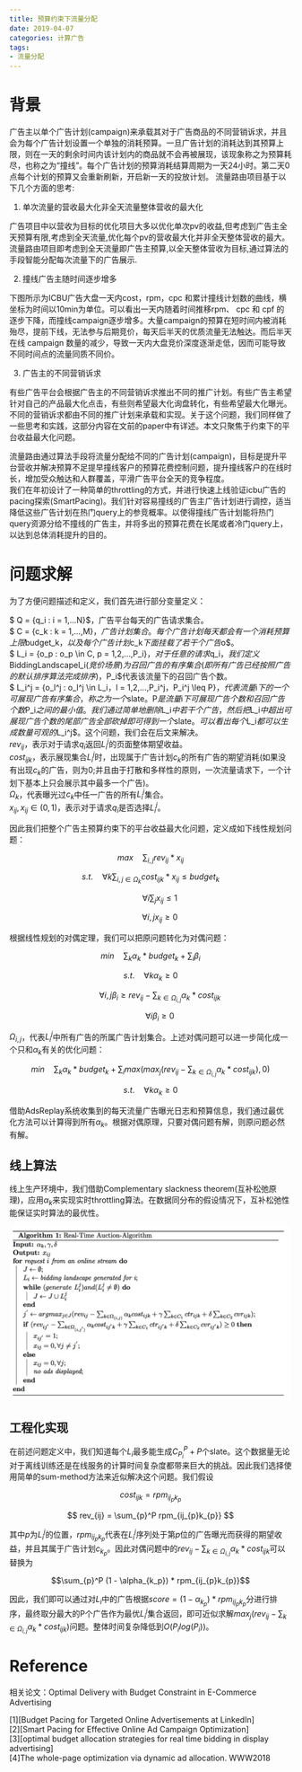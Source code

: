 ```yaml
---
title: 预算约束下流量分配
date: 2019-04-07
categories: 计算广告
tags:
- 流量分配
---
```


# 背景

广告主以单个广告计划(campaign)来承载其对于广告商品的不同营销诉求，并且会为每个广告计划设置一个单独的消耗预算。一旦广告计划的消耗达到其预算上限，则在一天的剩余时间内该计划内的商品就不会再被展现，该现象称之为预算耗尽，也称之为“撞线”。每个广告计划的预算消耗结算周期为一天24小时。第二天0点每个计划的预算又会重新刷新，开启新一天的投放计划。
流量路由项目基于以下几个方面的思考:

<!-- more -->

1. 单次流量的营收最大化非全天流量整体营收的最大化

广告项目中以营收为目标的优化项目大多以优化单次pv的收益,但考虑到广告主全天预算有限,考虑到全天流量,优化每个pv的营收最大化并非全天整体营收的最大。流量路由项目即考虑到全天流量即广告主预算,以全天整体营收为目标,通过算法的手段智能分配每次流量下的广告展示.

2. 撞线广告主随时间逐步增多

下图所示为ICBU广告大盘一天内cost，rpm，cpc 和累计撞线计划数的曲线，横坐标为时间以10min为单位。可以看出一天内随着时间推移rpm、 cpc 和 cpf 的逐步下降，而撞线campaign逐步增多。大量campaign的预算在短时间内被消耗殆尽，提前下线，无法参与后期竞价，每天后半天的优质流量无法触达。而后半天在线 campaign 数量的减少，导致一天内大盘竞价深度逐渐走低，因而可能导致不同时间点的流量同质不同价。

3. 广告主的不同营销诉求

有些广告平台会根据广告主的不同营销诉求推出不同的推广计划。有些广告主希望针对自己的产品最大化点击，有些则希望最大化询盘转化，有些希望最大化曝光。不同的营销诉求都由不同的推广计划来承载和实现。关于这个问题，我们同样做了一些思考和实践，这部分内容在文前的paper中有详述。本文只聚焦于约束下的平台收益最大化问题。

流量路由通过算法手段将流量分配给不同的广告计划(campaign)，目标是提升平台营收并解决预算不足提早撞线客户的预算花费控制问题，提升撞线客户的在线时长，增加受众触达和人群覆盖，平滑广告平台全天的竞争程度。<br>
我们在年初设计了一种简单的throttling的方式，并进行快速上线验证icbu广告的pacing探索(SmartPacing)。我们针对容易撞线的广告主广告计划进行调控，适当降低这些广告计划在热门query上的参竞概率。以使得撞线广告计划能将热门query资源分给不撞线的广告主，并将多出的预算花费在长尾或者冷门query上，以达到总体消耗提升的目的。

# 问题求解

为了方便问题描述和定义，我们首先进行部分变量定义：

$ Q = {q_i : i = 1,…N}$，广告平台每天的广告请求集合。<br>
$ C = {c_k : k = 1,…,M}$，广告计划集合。每个广告计划每天都会有一个消耗预算上限$budget_k$，以及每个广告计划$c_k$下面挂载了若干个广告$o$。<br>
$ L_i = {o_p : o_p \in C, p = 1,2,...,P_i}$，对于任意的请求$q_i$，我们定义$BiddingLandscapel_i$(竞价场景)为召回广告的有序集合(即所有广告已经按照广告的默认排序算法完成排序)，$P_i$代表该流量下的召回广告个数。<br>
$ L_i^j = {o_l^j : o_l^j \in L_i，l = 1,2,...,P_i^j，P_i^j \leq P}$，代表流量$i$下的一个可展现广告有序集合，称之为一个$slate$。$P$是流量$i$下可展现广告个数和召回广告个数$P_i$之间的最小值。我们通过简单地删除$L_i$中若干个广告，然后把$L_i$中超出可展现广告个数的尾部广告全部砍掉即可得到一个$slate$。可以看出每个$L_i$都可以生成数量可观的$L_i^j$。这个问题，我们会在后文来解决。<br>
$rev_{ij}$，表示对于请求$q_i$返回$L_i^j$的页面整体期望收益。<br>
$cost_{ijk}$，表示展现集合$L_i^j$时，出现属于广告计划$c_k$的所有广告的期望消耗(如果没有出现$c_k$的广告，则为0;并且由于打散和多样性的原则，一次流量请求下，一个计划下基本上只会展示其中最多一个广告)。<br>
$\Omega_k$，代表曝光过$c_k$中任一广告的所有$L_i^j$集合。<br>
$x_{ij},x_{ij} \in (0,1)$，表示对于请求$q_i$是否选择$L_i^j$。

因此我们把整个广告主预算约束下的平台收益最大化问题，定义成如下线性规划问题：

$$ max \quad \sum_{i,j} rev_{ij} * x_{ij} $$

$$ s.t. \quad \forall k \sum_{i,j \in \Omega_k} cost_{ijk} * x_{ij} \leq budget_k $$

$$ \quad \quad \forall i \sum_j x_{ij} \leq 1 $$

$$ \quad \quad \forall i,j x_{ij} \geq 0 $$

根据线性规划的对偶定理，我们可以把原问题转化为对偶问题：

$$ min \quad \sum_k \alpha_k * budget_k + \sum_i \beta_i $$

$$ s.t. \quad \forall k \alpha_k \geq 0 $$

$$ \quad \quad \forall i,j \beta_i \geq rev_{ij} - \sum_{k \in \Omega_{i,j}} \alpha_k * cost_{ijk} $$

$$ \quad \quad \forall i \beta_i \geq 0 $$

$\Omega_{i,j}$，代表$L_i^j$中所有广告的所属广告计划集合。上述对偶问题可以进一步简化成一个只和$\alpha_k$有关的优化问题：

$$ min \quad \sum_k \alpha_k * budget_k + \sum_i max(max_j(rev_{ij} - \sum_{k \in \Omega_{i,j}} \alpha_k * cost_{ijk}), 0) $$

$$ s.t. \quad \forall k \alpha_k \geq 0 $$

借助AdsReplay系统收集到的每天流量广告曝光日志和预算信息，我们通过最优化方法可以计算得到所有$\alpha_k$。根据对偶原理，只要对偶问题有解，则原问题必然有解。

## 线上算法

线上生产环境中，我们借助Complementary slackness theorem(互补松弛原理)，应用$\alpha_k$来实现实时throttling算法。在数据同分布的假设情况下，互补松弛性能保证实时算法的最优性。

![avatar](/images/algo/algo-1.png)

## 工程化实现

在前述问题定义中，我们知道每个$L_i$最多能生成$C_{P_i}^P + P$个slate。这个数据量无论对于离线训练还是在线服务的计算时间复杂度都带来巨大的挑战。因此我们选择使用简单的sum-method方法来近似解决这个问题。我们假设

$$ cost_{ijk} = rpm_{ij_{p}k_{p}}$$

$$ rev_{ij} = \sum_{p}^P rpm_{ij_{p}k_{p}} $$

其中$p$为$L_i^j$的位置，$rpm_{ij_{p}k_{p}}$代表在$L_i^j$序列处于第$p$位的广告曝光而获得的期望收益，并且其属于广告计划$c_{k_p}$。因此对偶问题中的$rev_{ij} - \sum_{k \in \Omega_{i,j}} \alpha_k * cost_{ijk}$可以替换为

$$\sum_{p}^P (1 - \alpha_{k_p}) * rpm_{ij_{p}k_{p}}$$

因此，我们即可以通过对$L_i$中的广告根据$score = (1 - \alpha_{k_p}) * rpm_{ij_{p}k_{p}}$分进行排序，最终取分最大的P个广告作为最优$L_i^j$集合返回，即可近似求解$max_j (rev_{ij} - \sum_{k \in \Omega_{i,j}} \alpha_k * cost_{ijk})$问题。整体时间复杂降低到$O(P_i log(P_i))$。

# Reference

相关论文：Optimal Delivery with Budget Constraint in E-Commerce Advertising

[1][Budget Pacing for Targeted Online Advertisements at LinkedIn]<br>
[2][Smart Pacing for Effective Online Ad Campaign Optimization]<br>
[3][optimal budget allocation strategies for real time bidding in display advertising]<br>
[4]The whole-page optimization via dynamic ad allocation. WWW2018


